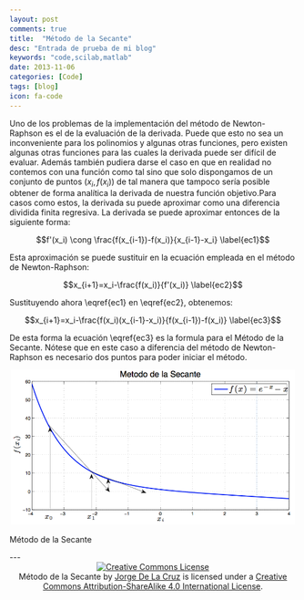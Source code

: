 ```yaml
---
layout: post
comments: true
title:  "Método de la Secante"
desc: "Entrada de prueba de mi blog"
keywords: "code,scilab,matlab"
date: 2013-11-06
categories: [Code]
tags: [blog]
icon: fa-code
---
```

<style type="text/css">
  .gist {width:650px !important;}
  .gist-file
  .gist-data {max-height: 650px;overflow: auto;max-width: 650px;overflow: auto;}
</style>
<script defer src="/static/js/fontawesome-all.js"></script>

Uno de los problemas de la implementación del método de Newton-Raphson es el de la evaluación de la derivada. Puede que esto no sea un inconveniente para los polinomios y algunas otras funciones, pero existen algunas otras funciones para las cuales la derivada puede ser difícil de evaluar. Además también pudiera darse el caso en que en realidad no contemos con una función como tal sino que solo dispongamos de un conjunto de puntos $(x_i,f(x_i))$ de tal manera que tampoco sería posible obtener de forma analítica la derivada de nuestra función objetivo.Para casos como estos, la derivada su puede aproximar como una diferencia dividida finita regresiva. La derivada se puede aproximar entonces de la siguiente forma:

$$f'(x_i) \cong \frac{f(x_{i-1})-f(x_i)}{x_{i-1}-x_i} \label{ec1}$$


Esta aproximación se puede sustituir en la ecuación empleada en el método de Newton-Raphson:

$$x_{i+1}=x_i-\frac{f(x_i)}{f'(x_i)} \label{ec2}$$

Sustituyendo ahora \eqref{ec1} en \eqref{ec2}, obtenemos:

$$x_{i+1}=x_i-\frac{f(x_i)(x_{i-1}-x_i)}{f(x_{i-1})-f(x_i)} \label{ec3}$$

De esta forma la ecuación \eqref{ec3} es la formula para el Método de la Secante. Nótese que en este caso a diferencia del método de Newton-Raphson es necesario dos puntos para poder iniciar el método.


[<center><img src="/static/assets/img/blog/code/secante.png" width="500px"/></center>](/static/assets/img/blog/code/secante.png)

Método de la Secante
<center>
<script src="https://gist.github.com/jdelacruz26/741bdd556ed90d05f21e960f16d796d6.js"></script>
</center>
---

<center>
<a rel="license" href="http://creativecommons.org/licenses/by-sa/4.0/"><img alt="Creative Commons License" style="border-width:0" src="https://i.creativecommons.org/l/by-sa/4.0/88x31.png" /></a><br /><span xmlns:dct="http://purl.org/dc/terms/" property="dct:title">Método de la Secante</span> by <a xmlns:cc="http://creativecommons.org/ns#" href="https://jdelacruz26.github.io/" property="cc:attributionName" rel="cc:attributionURL">Jorge De La Cruz</a> is licensed under a <a rel="license" href="http://creativecommons.org/licenses/by-sa/4.0/">Creative Commons Attribution-ShareAlike 4.0 International License</a>.
</center>
